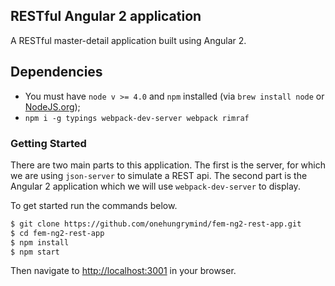 ## RESTful Angular 2 application
A RESTful master-detail application built using Angular 2.

## Dependencies
- You must have `node v >= 4.0` and `npm` installed (via `brew install node` or [NodeJS.org](https://nodejs.org/en/));
- `npm i -g typings webpack-dev-server webpack rimraf`

### Getting Started

There are two main parts to this application. The first is the server, for which we are using `json-server` to simulate a REST api. The second part is the Angular 2 application which we will use `webpack-dev-server` to display.  

To get started run the commands below.

```bash
$ git clone https://github.com/onehungrymind/fem-ng2-rest-app.git
$ cd fem-ng2-rest-app
$ npm install
$ npm start
```

Then navigate to [http://localhost:3001](http://localhost:3001) in your browser.
